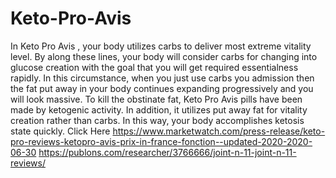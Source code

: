 # Keto-Pro-Avis
In Keto Pro Avis , your body utilizes carbs to deliver most extreme vitality level. By along these lines, your body will consider carbs for changing into glucose creation with the goal that you will get required essentialness rapidly. In this circumstance, when you just use carbs you admission then the fat put away in your body continues expanding progressively and you will look massive. To kill the obstinate fat, Keto Pro Avis  pills have been made by ketogenic activity. In addition, it utilizes put away fat for vitality creation rather than carbs. In this way, your body accomplishes ketosis state quickly. Click Here https://www.marketwatch.com/press-release/keto-pro-reviews-ketopro-avis-prix-in-france-fonction--updated-2020-2020-06-30 https://publons.com/researcher/3766666/joint-n-11-joint-n-11-reviews/
